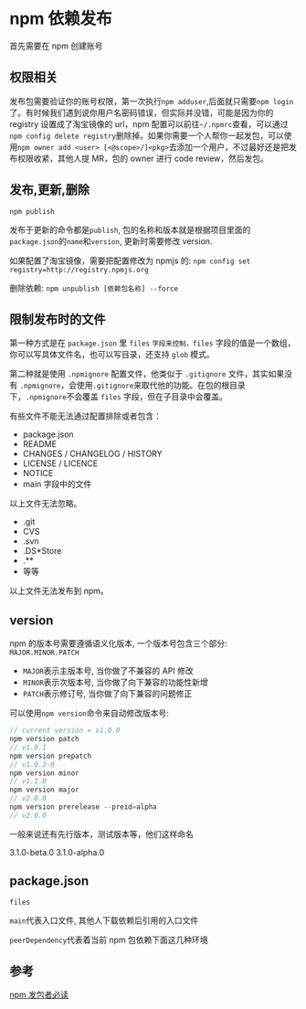 # npm 依赖发布

首先需要在 npm 创建账号

## 权限相关

发布包需要验证你的账号权限，第一次执行`npm adduser`,后面就只需要`npm login`了。有时候我们遇到说你用户名密码错误，但实际并没错，可能是因为你的 registry 设置成了淘宝镜像的 url，npm 配置可以前往`~/.npmrc`查看，可以通过`npm config delete registry`删除掉。如果你需要一个人帮你一起发包，可以使用`npm owner add <user> [<@scope>/]<pkg>`去添加一个用户，不过最好还是把发布权限收紧，其他人提 MR，包的 owner 进行 code review，然后发包。

## 发布,更新,删除

`npm publish`

发布于更新的命令都是`publish`, 包的名称和版本就是根据项目里面的`package.json`的`name`和`version`, 更新时需要修改 version.

如果配置了淘宝镜像，需要把配置修改为 npmjs 的: `npm config set registry=http://registry.npmjs.org`

删除依赖: `npm unpublish [依赖包名称] --force`

## 限制发布时的文件

第一种方式是在 `package.json` 里 `files` `字段来控制，files` 字段的值是一个数组，你可以写具体文件名，也可以写目录，还支持 `glob` 模式。

第二种就是使用 `.npmignore` 配置文件，他类似于 `.gitignore` 文件，其实如果没有 `.npmignore`，会使用`.gitignore`来取代他的功能。在包的根目录下，`.npmignore`不会覆盖 `files` 字段，但在子目录中会覆盖。

有些文件不能无法通过配置排除或者包含：

- package.json
- README
- CHANGES / CHANGELOG / HISTORY
- LICENSE / LICENCE
- NOTICE
- main 字段中的文件

以上文件无法忽略。

- .git
- CVS
- .svn
- .DS\*Store
- .\*\*
- 等等

以上文件无法发布到 npm。

## version

npm 的版本号需要遵循语义化版本, 一个版本号包含三个部分: `MAJOR.MINOR.PATCH`

- `MAJOR`表示主版本号, 当你做了不兼容的 API 修改
- `MINOR`表示次版本号, 当你做了向下兼容的功能性新增
- `PATCH`表示修订号, 当你做了向下兼容的问题修正

可以使用`npm version`命令来自动修改版本号:

```js
// current version = v1.0.0
npm version patch
// v1.0.1
npm version prepatch
// v1.0.2-0
npm version minor
// v1.1.0
npm version major
// v2.0.0
npm version prerelease --preid=alpha
// v2.0.0
```

一般来说还有先行版本，测试版本等，他们这样命名

3.1.0-beta.0
3.1.0-alpha.0

## package.json

`files`

`main`代表入口文件, 其他人下载依赖后引用的入口文件

`peerDependency`代表着当前 npm 包依赖下面这几种环境

## 参考

[npm 发包者必读](https://juejin.cn/post/6844903870678695943)
